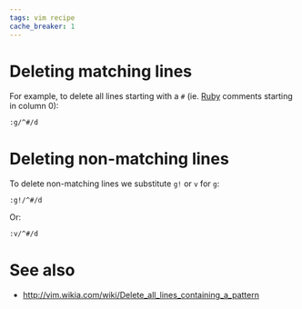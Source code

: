 ```yaml
---
tags: vim recipe
cache_breaker: 1
---
```


# Deleting matching lines

For example, to delete all lines starting with a `#` (ie. [Ruby](/wiki/Ruby) comments starting in column 0):

    :g/^#/d

# Deleting non-matching lines

To delete non-matching lines we substitute `g!` or `v` for `g`:

    :g!/^#/d

Or:

    :v/^#/d

# See also

-   <http://vim.wikia.com/wiki/Delete_all_lines_containing_a_pattern>

